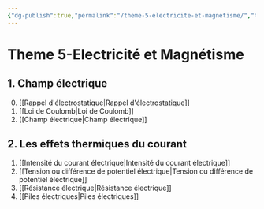 ```yaml
---
{"dg-publish":true,"permalink":"/theme-5-electricite-et-magnetisme/","tags":["MOC","gardenEntry","gardenEntry","gardenEntry","gardenEntry","gardenEntry","gardenEntry","gardenEntry","gardenEntry","gardenEntry"]}
---
```



# Theme 5-Electricité et Magnétisme
## 1. Champ électrique
0. [[Rappel d'électrostatique\|Rappel d'électrostatique]]
1. [[Loi de Coulomb\|Loi de Coulomb]]
2. [[Champ électrique\|Champ électrique]]
## 2. Les effets thermiques du courant  
1. [[Intensité du courant électrique\|Intensité du courant électrique]] 
2. [[Tension ou différence de potentiel électrique\|Tension ou différence de potentiel électrique]]
3. [[Résistance électrique\|Résistance électrique]]
4. [[Piles électriques\|Piles électriques]]